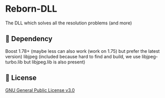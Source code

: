 # Reborn-DLL
The DLL which solves all the resolution problems (and more)

## 🧾 Dependency
Boost 1.78+ (maybe less can also work (work on 1.75) but prefer the latest version)
libjpeg (included because hard to find and build, we use libjpeg-turbo.lib but libjpeg.lib is also present)

## 📖 License
[GNU General Public License v3.0](https://github.com/EE-modders/Empire-Earth-Launcher/blob/main/LICENSE)
